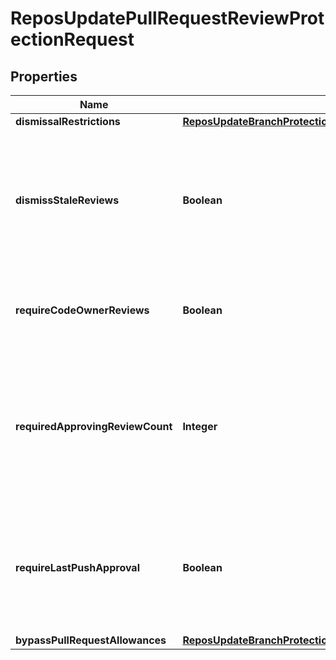 

# ReposUpdatePullRequestReviewProtectionRequest


## Properties

| Name | Type | Description | Notes |
|------------ | ------------- | ------------- | -------------|
|**dismissalRestrictions** | [**ReposUpdateBranchProtectionRequestRequiredPullRequestReviewsDismissalRestrictions**](ReposUpdateBranchProtectionRequestRequiredPullRequestReviewsDismissalRestrictions.md) |  |  [optional] |
|**dismissStaleReviews** | **Boolean** | Set to &#x60;true&#x60; if you want to automatically dismiss approving reviews when someone pushes a new commit. |  [optional] |
|**requireCodeOwnerReviews** | **Boolean** | Blocks merging pull requests until [code owners](https://docs.github.com/articles/about-code-owners/) have reviewed. |  [optional] |
|**requiredApprovingReviewCount** | **Integer** | Specifies the number of reviewers required to approve pull requests. Use a number between 1 and 6 or 0 to not require reviewers. |  [optional] |
|**requireLastPushApproval** | **Boolean** | Whether the most recent push must be approved by someone other than the person who pushed it. Default: &#x60;false&#x60; |  [optional] |
|**bypassPullRequestAllowances** | [**ReposUpdateBranchProtectionRequestRequiredPullRequestReviewsBypassPullRequestAllowances**](ReposUpdateBranchProtectionRequestRequiredPullRequestReviewsBypassPullRequestAllowances.md) |  |  [optional] |




